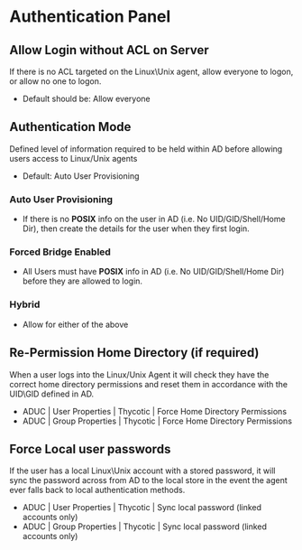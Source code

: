 [title]: # (Authentication)
[tags]: # (panel)
[priority]: # (4)
# Authentication Panel

## Allow Login without ACL on Server

If there is no ACL targeted on the Linux\\Unix agent, allow everyone to logon, or allow no one to logon. 

* Default should be: Allow everyone

## Authentication Mode

Defined level of information required to be held within AD before allowing users access to Linux/Unix agents

* Default: Auto User Provisioning

### Auto User Provisioning

* If there is no __POSIX__ info on the user in AD (i.e. No UID/GID/Shell/Home Dir), then create the details for the user when they first login.

### Forced Bridge Enabled

* All Users must have __POSIX__ info in AD (i.e. No UID/GID/Shell/Home Dir) before they are allowed to login.

### Hybrid

* Allow for either of the above

## Re-Permission Home Directory (if required)

When a user logs into the Linux/Unix Agent it will check they have the correct home directory permissions and reset them in accordance with the UID\\GID defined in AD.

* ADUC | User Properties | Thycotic | Force Home Directory Permissions
* ADUC | Group Properties | Thycotic | Force Home Directory Permissions

## Force Local user passwords

If the user has a local Linux\\Unix account with a stored password, it will sync the password across from AD to the local store in the event the agent ever falls back to local authentication methods.

* ADUC | User Properties | Thycotic | Sync local password (linked accounts only)
* ADUC | Group Properties | Thycotic | Sync local password (linked accounts only)
